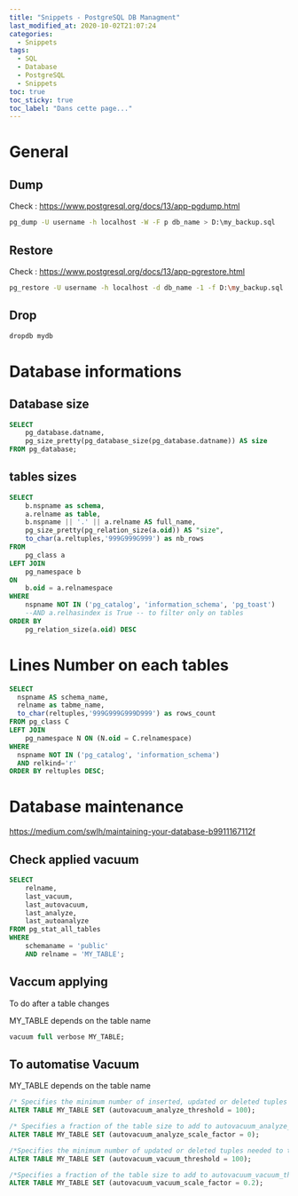 ```yaml
---
title: "Snippets - PostgreSQL DB Managment"
last_modified_at: 2020-10-02T21:07:24
categories:
  - Snippets
tags:
  - SQL
  - Database
  - PostgreSQL
  - Snippets
toc: true
toc_sticky: true
toc_label: "Dans cette page..."
---
```


# General

## Dump

Check : https://www.postgresql.org/docs/13/app-pgdump.html

```bash
pg_dump -U username -h localhost -W -F p db_name > D:\my_backup.sql
```


## Restore

Check : https://www.postgresql.org/docs/13/app-pgrestore.html

```bash
pg_restore -U username -h localhost -d db_name -1 -f D:\my_backup.sql
```

## Drop
```bash
dropdb mydb
```


# Database informations

## Database size 
```sql
SELECT
    pg_database.datname,
    pg_size_pretty(pg_database_size(pg_database.datname)) AS size
FROM pg_database;
```

## tables sizes 

```sql
SELECT 
	b.nspname as schema,
	a.relname as table,
	b.nspname || '.' || a.relname AS full_name,
	pg_size_pretty(pg_relation_size(a.oid)) AS "size",
	to_char(a.reltuples,'999G999G999') as nb_rows
FROM 
	pg_class a
LEFT JOIN 
	pg_namespace b 
ON
	b.oid = a.relnamespace
WHERE 
	nspname NOT IN ('pg_catalog', 'information_schema', 'pg_toast')
	--AND a.relhasindex is True -- to filter only on tables
ORDER BY 
	pg_relation_size(a.oid) DESC
```

# Lines Number on each tables

```sql
SELECT 
  nspname AS schema_name,
  relname as tabme_name,
  to_char(reltuples,'999G999G999D999') as rows_count
FROM pg_class C
LEFT JOIN 
    pg_namespace N ON (N.oid = C.relnamespace)
WHERE 
  nspname NOT IN ('pg_catalog', 'information_schema')
  AND relkind='r' 
ORDER BY reltuples DESC;
```

# Database maintenance

https://medium.com/swlh/maintaining-your-database-b9911167112f

## Check applied vacuum
```sql
SELECT 
    relname,
    last_vacuum,
    last_autovacuum,
    last_analyze,
    last_autoanalyze
FROM pg_stat_all_tables
WHERE 
    schemaname = 'public' 
    AND relname = 'MY_TABLE';
```

## Vaccum applying

To do after a table changes

MY_TABLE depends on the table name

```sql
vacuum full verbose MY_TABLE;
```

## To automatise Vacuum

MY_TABLE depends on the table name

```sql
/* Specifies the minimum number of inserted, updated or deleted tuples needed to trigger an ANALYZE in any one table. */
ALTER TABLE MY_TABLE SET (autovacuum_analyze_threshold = 100);

/* Specifies a fraction of the table size to add to autovacuum_analyze_threshold when deciding whether to trigger an ANALYZE. The default is 0.1 (10% of table size).  */ 
ALTER TABLE MY_TABLE SET (autovacuum_analyze_scale_factor = 0);

/*Specifies the minimum number of updated or deleted tuples needed to trigger a VACUUM in any one table. The default is 50 tuples. */
ALTER TABLE MY_TABLE SET (autovacuum_vacuum_threshold = 100);

/*Specifies a fraction of the table size to add to autovacuum_vacuum_threshold when deciding whether to trigger a VACUUM. The default is 0.2 (20% of table size). */
ALTER TABLE MY_TABLE SET (autovacuum_vacuum_scale_factor = 0.2);
```
